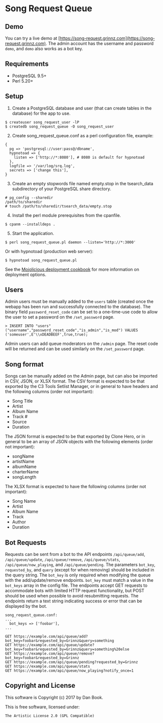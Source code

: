 # Song Request Queue

## Demo

You can try a live demo at [https://song-request.grinnz.com](https://song-request.grinnz.com).
The admin account has the username and password `demo`, and `demo` also works as a bot key.

## Requirements

* PostgreSQL 9.5+
* Perl 5.20+

## Setup

1. Create a PostgreSQL database and user (that can create tables in the database) for the app to use. 

```
$ createuser song_request_user -lP
$ createdb song_request_queue -O song_request_user
```

2. Create song_request_queue.conf as a perl configuration file, example:

```
{
  pg => 'postgresql://user:pass@/dbname',
  hypnotoad => {
    listen => ['http://*:8080'], # 8080 is default for hypnotoad
  },
  logfile => '/var/log/srq.log',
  secrets => ['change this'],
}
```

3. Create an empty stopwords file named empty.stop in the tsearch_data subdirectory of your PostgreSQL share directory.

```
# pg_config --sharedir
/path/to/sharedir
# touch /path/to/sharedir/tsearch_data/empty.stop
```

4. Install the perl module prerequisites from the cpanfile.

```
$ cpanm --installdeps .
```

5. Start the application.

```
$ perl song_request_queue.pl daemon --listen='http://*:3000'
```

Or with hypnotoad (production web server):

```
$ hypnotoad song_request_queue.pl
```

See the [Mojolicious deployment cookbook](https://metacpan.org/pod/Mojolicious::Guides::Cookbook#DEPLOYMENT) for more information on deployment options.

## Users

Admin users must be manually added to the `users` table (created once the webapp has been run and successfully connected to the database).
The binary field `password_reset_code` can be set to a one-time-use code to allow the user to set a password on the `/set_password` page.

```
> INSERT INTO "users" ("username","password_reset_code","is_admin","is_mod") VALUES ('someuser',E'\\xDEADBEEF',true,true);
```

Admin users can add queue moderators on the `/admin` page. The reset code will be returned and can be used similarly on the `/set_password` page.

## Song format

Songs can be manually added on the Admin page, but can also be imported in CSV, JSON, or XLSX format.
The CSV format is expected to be that exported by the C3 Tools Setlist Manager, or in general to have headers and the following columns (order not important):
* Song Title
* Artist
* Album Name
* Track #
* Source
* Duration

The JSON format is expected to be that exported by Clone Hero, or in general to be an array of JSON objects with the following elements (order not important):
* songName
* artistName
* albumName
* charterName
* songLength

The XLSX format is expected to have the following columns (order not important):
* Song Name
* Artist
* Album Name
* Track
* Author
* Duration

## Bot Requests

Requests can be sent from a bot to the API endpoints `/api/queue/add`, `/api/queue/update`, `/api/queue/remove`, `/api/queue/stats`, `/api/queue/now_playing`, and `/api/queue/pending`.
The parameters `bot_key`, `requested_by`, and `query` (except for when removing) should be included in the query string. The `bot_key` is only required when modifying the queue with the add/update/remove endpoints.
`bot_key` must match a value in the `bot_keys` array in the config file.
The endpoints accept GET requests to accommodate bots with limited HTTP request functionality, but POST should be used when possible to avoid resubmitting requests.
The endpoints return a text string indicating success or error that can be displayed by the bot.

```
song_request_queue.conf:
...
  bot_keys => ['foobar'],
...
```

```
GET https://example.com/api/queue/add?bot_key=foobar&requested_by=Grinnz&query=something
GET https://example.com/api/queue/update?bot_key=foobar&requested_by=Grinnz&query=something%20else
GET https://example.com/api/queue/remove?bot_key=foobar&requested_by=Grinnz
GET https://example.com/api/queue/pending?requested_by=Grinnz
GET https://example.com/api/queue/stats
GET https://example.com/api/queue/now_playing?notify_once=1
```

## Copyright and License

This software is Copyright (c) 2017 by Dan Book.

This is free software, licensed under:

    The Artistic License 2.0 (GPL Compatible)
